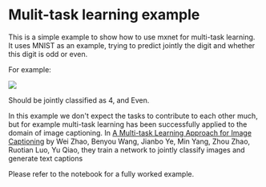 <!--
  ~ Licensed to the Apache Software Foundation (ASF) under one
  ~ or more contributor license agreements.  See the NOTICE file
  ~ distributed with this work for additional information
  ~ regarding copyright ownership.  The ASF licenses this file
  ~ to you under the Apache License, Version 2.0 (the
  ~ "License"); you may not use this file except in compliance
  ~ with the License.  You may obtain a copy of the License at
  ~
  ~   http://www.apache.org/licenses/LICENSE-2.0
  ~
  ~ Unless required by applicable law or agreed to in writing,
  ~ software distributed under the License is distributed on an
  ~ "AS IS" BASIS, WITHOUT WARRANTIES OR CONDITIONS OF ANY
  ~ KIND, either express or implied.  See the License for the
  ~ specific language governing permissions and limitations
  ~ under the License.
  ~
-->

# Mulit-task learning example
 
This is a simple example to show how to use mxnet for multi-task learning. It uses MNIST as an example, trying to predict jointly the digit and whether this digit is odd or even.

For example:

![](https://camo.githubusercontent.com/ed3cf256f47713335dc288f32f9b0b60bf1028b7/68747470733a2f2f7777772e636c61737365732e63732e756368696361676f2e6564752f617263686976652f323031332f737072696e672f31323330302d312f70612f7061312f64696769742e706e67)

Should be jointly classified as 4, and Even.

In this example we don't expect the tasks to contribute to each other much, but for example multi-task learning has been successfully applied to the domain of image captioning. In [A Multi-task Learning Approach for Image Captioning](https://www.ijcai.org/proceedings/2018/0168.pdf) by Wei Zhao, Benyou Wang, Jianbo Ye, Min Yang, Zhou Zhao, Ruotian Luo, Yu Qiao, they train a network to jointly classify images and generate text captions

Please refer to the notebook for a fully worked example.
